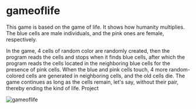 # gameoflife
This game is based on the game of life. It shows how humanity multiplies. 
The blue cells are male individuals, and the pink ones are female, respectively.

In the game, 4 cells of random color are randomly created, then the program reads the cells and stops when it finds blue cells, after which the program reads the cells located in the neighboring blue cells for the presence of pink cells. When the blue and pink cells touch, 4 more random-colored cells are generated in neighboring cells, and the old cells die. The game continues as long as the cells remain, let's say, without their pair, thereby ending the kind of life.
Project


![gameoflife](https://user-images.githubusercontent.com/103096307/162630380-2e63894c-ae3e-4bb1-9cca-18dd292a665b.PNG)
